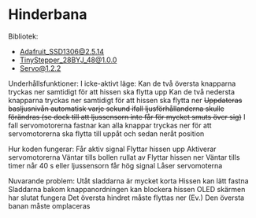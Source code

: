 # Hinderbana

Bibliotek:
- Adafruit_SSD1306@2.5.14
- TinyStepper_28BYJ_48@1.0.0
- Servo@1.2.2

Underhållsfunktioner:
I icke-aktivt läge:
  Kan de två översta knapparna tryckas ner samtidigt för att hissen ska flytta upp
  Kan de två nedersta knapparna tryckas ner samtidigt för att hissen ska flytta ner
  <s>Uppdateras basljusnivån automatisk varje sekund ifall ljusförhållanderna skulle förändras (se dock till att ljussensorn inte får för mycket smuts över sig)</s>
I fall servomotorerna fastnar kan alla knappar tryckas ner för att servomotorerna ska flytta till uppåt och sedan neråt position

Hur koden fungerar:
Får aktiv signal
Flyttar hissen upp
Aktiverar servomotorerna
Väntar tills bollen rullat av
Flyttar hissen ner
Väntar tills timer når 40 s eller ljussensorn får hög signal
Låser servomoterna

Nuvarande problem:
Utåt sladdarna är mycket korta
Hissen kan lätt fastna
Sladdarna bakom knappanordningen kan blockera hissen
OLED skärmen har slutat fungera
Det översta hindret måste flyttas ner
(Ev.) Den översta banan måste omplaceras
